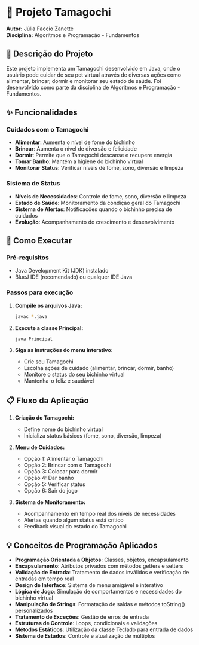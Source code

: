 # 🐾 Projeto Tamagochi

**Autor:** Júlia Faccio Zanette  
**Disciplina:** Algoritmos e Programação - Fundamentos

## 📝 Descrição do Projeto

Este projeto implementa um Tamagochi desenvolvido em Java, onde o usuário pode cuidar de seu pet virtual através de diversas ações como alimentar, brincar, dormir e monitorar seu estado de saúde. Foi desenvolvido como parte da disciplina de Algoritmos e Programação - Fundamentos.

## ✨ Funcionalidades

### Cuidados com o Tamagochi
- **Alimentar**: Aumenta o nível de fome do bichinho
- **Brincar**: Aumenta o nível de diversão e felicidade
- **Dormir**: Permite que o Tamagochi descanse e recupere energia
- **Tomar Banho**: Mantém a higiene do bichinho virtual
- **Monitorar Status**: Verificar níveis de fome, sono, diversão e limpeza

### Sistema de Status
- **Níveis de Necessidades**: Controle de fome, sono, diversão e limpeza
- **Estado de Saúde**: Monitoramento da condição geral do Tamagochi
- **Sistema de Alertas**: Notificações quando o bichinho precisa de cuidados
- **Evolução**: Acompanhamento do crescimento e desenvolvimento

## 🚀 Como Executar

### Pré-requisitos
- Java Development Kit (JDK) instalado
- BlueJ IDE (recomendado) ou qualquer IDE Java

### Passos para execução

1. **Compile os arquivos Java:**
   ```bash
   javac *.java
   ```

2. **Execute a classe Principal:**
   ```bash
   java Principal
   ```

3. **Siga as instruções do menu interativo:**
   - Crie seu Tamagochi
   - Escolha ações de cuidado (alimentar, brincar, dormir, banho)
   - Monitore o status do seu bichinho virtual
   - Mantenha-o feliz e saudável

## 📋 Fluxo da Aplicação

1. **Criação do Tamagochi:**
   - Define nome do bichinho virtual
   - Inicializa status básicos (fome, sono, diversão, limpeza)

2. **Menu de Cuidados:**
   - Opção 1: Alimentar o Tamagochi
   - Opção 2: Brincar com o Tamagochi
   - Opção 3: Colocar para dormir
   - Opção 4: Dar banho
   - Opção 5: Verificar status
   - Opção 6: Sair do jogo

3. **Sistema de Monitoramento:**
   - Acompanhamento em tempo real dos níveis de necessidades
   - Alertas quando algum status está crítico
   - Feedback visual do estado do Tamagochi

## 💡 Conceitos de Programação Aplicados

- **Programação Orientada a Objetos**: Classes, objetos, encapsulamento
- **Encapsulamento**: Atributos privados com métodos getters e setters
- **Validação de Entrada**: Tratamento de dados inválidos e verificação de entradas em tempo real
- **Design de Interface**: Sistema de menu amigável e interativo
- **Lógica de Jogo**: Simulação de comportamentos e necessidades do bichinho virtual
- **Manipulação de Strings**: Formatação de saídas e métodos toString() personalizados
- **Tratamento de Exceções**: Gestão de erros de entrada
- **Estruturas de Controle**: Loops, condicionais e validações
- **Métodos Estáticos**: Utilização da classe Teclado para entrada de dados
- **Sistema de Estados**: Controle e atualização de múltiplos